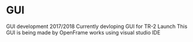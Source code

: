 # GUI
GUI development 2017/2018
Currently devloping GUI for TR-2 Launch
This GUI is being made by OpenFrame works using visual studio IDE
